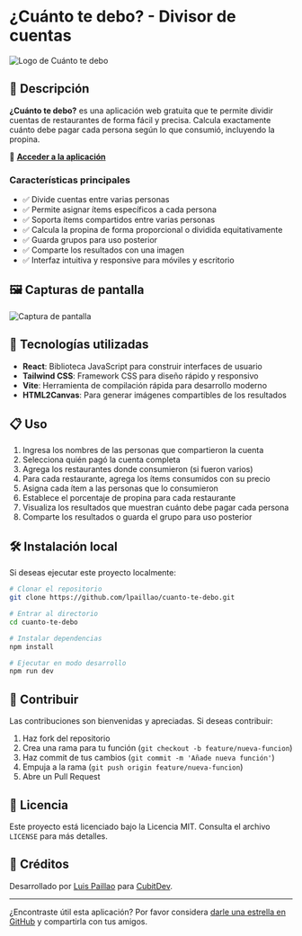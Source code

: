 # ¿Cuánto te debo? - Divisor de cuentas

![Logo de Cuánto te debo](https://raw.githubusercontent.com/lpaillao/cuanto-te-debo/main/public/logo.png)

## 📝 Descripción

**¿Cuánto te debo?** es una aplicación web gratuita que te permite dividir cuentas de restaurantes de forma fácil y precisa. Calcula exactamente cuánto debe pagar cada persona según lo que consumió, incluyendo la propina.

🔗 **[Acceder a la aplicación](https://cuanto-te-debo.cubitdev.com)**

### Características principales

- ✅ Divide cuentas entre varias personas
- ✅ Permite asignar ítems específicos a cada persona
- ✅ Soporta ítems compartidos entre varias personas
- ✅ Calcula la propina de forma proporcional o dividida equitativamente
- ✅ Guarda grupos para uso posterior
- ✅ Comparte los resultados con una imagen
- ✅ Interfaz intuitiva y responsive para móviles y escritorio

## 🖼️ Capturas de pantalla

![Captura de pantalla](https://raw.githubusercontent.com/lpaillao/cuanto-te-debo/main/public/screenshot1.png)

## 🚀 Tecnologías utilizadas

- **React**: Biblioteca JavaScript para construir interfaces de usuario
- **Tailwind CSS**: Framework CSS para diseño rápido y responsivo
- **Vite**: Herramienta de compilación rápida para desarrollo moderno
- **HTML2Canvas**: Para generar imágenes compartibles de los resultados

## 📋 Uso

1. Ingresa los nombres de las personas que compartieron la cuenta
2. Selecciona quién pagó la cuenta completa
3. Agrega los restaurantes donde consumieron (si fueron varios)
4. Para cada restaurante, agrega los ítems consumidos con su precio
5. Asigna cada ítem a las personas que lo consumieron
6. Establece el porcentaje de propina para cada restaurante
7. Visualiza los resultados que muestran cuánto debe pagar cada persona
8. Comparte los resultados o guarda el grupo para uso posterior

## 🛠️ Instalación local

Si deseas ejecutar este proyecto localmente:

```bash
# Clonar el repositorio
git clone https://github.com/lpaillao/cuanto-te-debo.git

# Entrar al directorio
cd cuanto-te-debo

# Instalar dependencias
npm install

# Ejecutar en modo desarrollo
npm run dev
```

## 🤝 Contribuir

Las contribuciones son bienvenidas y apreciadas. Si deseas contribuir:

1. Haz fork del repositorio
2. Crea una rama para tu función (`git checkout -b feature/nueva-funcion`)
3. Haz commit de tus cambios (`git commit -m 'Añade nueva función'`)
4. Empuja a la rama (`git push origin feature/nueva-funcion`)
5. Abre un Pull Request

## 📄 Licencia

Este proyecto está licenciado bajo la Licencia MIT. Consulta el archivo `LICENSE` para más detalles.

## 🙏 Créditos

Desarrollado por [Luis Paillao](https://github.com/lpaillao) para [CubitDev](https://cubitdev.com).

---

¿Encontraste útil esta aplicación? Por favor considera [darle una estrella en GitHub](https://github.com/lpaillao/cuanto-te-debo) y compartirla con tus amigos.
